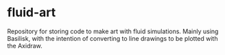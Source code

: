 # fluid-art
Repository for storing code to make art with fluid simulations. Mainly using Basilisk, with the intention of converting to line drawings to be plotted with the Axidraw.
